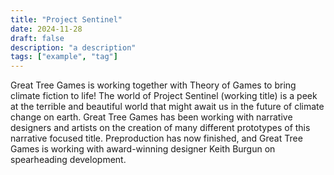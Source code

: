 ```yaml
---
title: "Project Sentinel"
date: 2024-11-28
draft: false
description: "a description"
tags: ["example", "tag"]
---
```




Great Tree Games is working together with Theory of Games to bring climate fiction to life! The world of Project Sentinel (working title) is a peek at the terrible and beautiful world that might await us in the future of climate change on earth. Great Tree Games has been working with narrative designers and artists on the creation of many different prototypes of this narrative focused title. Preproduction has now finished, and Great Tree Games is working with award-winning designer Keith Burgun on spearheading development.
